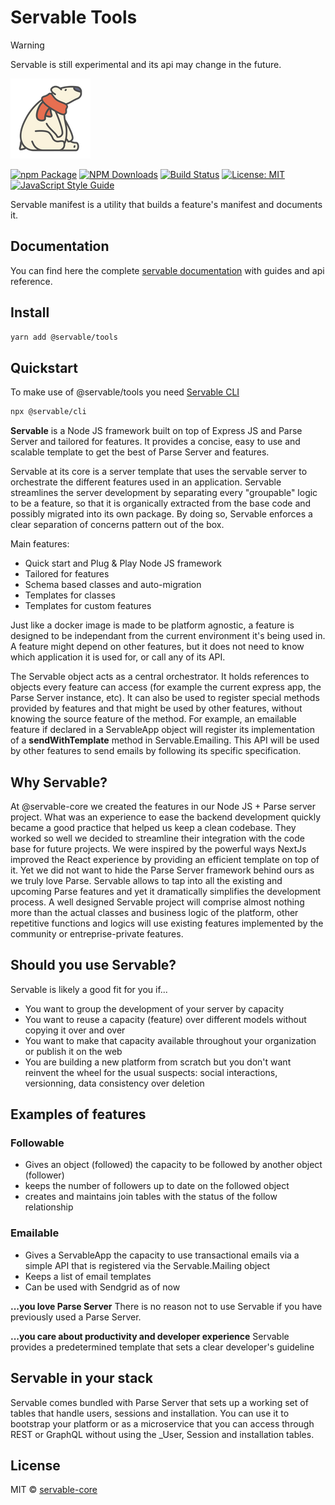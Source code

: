 # Servable Tools

> [!WARNING]
> Servable is still experimental and its api may change in the future.

![logo](/static/img/polar-bear-4.png)

[![npm Package](https://img.shields.io/npm/v/@servable/tools.svg?style=flat-square)](https://www.npmjs.org/package/@servable/tools)
[![NPM Downloads](https://img.shields.io/npm/dm/@servable/tools.svg)](https://npmjs.org/package/@servable/tools)
[![Build Status](https://github.com/servable-core/tools/actions/workflows/release.yml/badge.svg)](https://github.com/servable-core/tools/actions/tests.yml)
[![License: MIT](https://img.shields.io/badge/License-MIT-yellow.svg)](https://opensource.org/licenses/MIT)
[![JavaScript Style Guide](https://img.shields.io/badge/code_style-standard-brightgreen.svg)](https://standardjs.com)

Servable manifest is a utility that builds a feature's manifest and documents it.

## Documentation
You can find here the complete [servable documentation](https://docs.servable.app/) with guides and api reference.

## Install
```bash
yarn add @servable/tools
```


## Quickstart
To make use of @servable/tools you need [Servable CLI](https://github.com/servable-core/cli)

```bash
npx @servable/cli
```


**Servable** is a Node JS framework built on top of Express JS and Parse Server and tailored for features. It provides a concise, easy to use and scalable template to get the best of Parse Server and features.

Servable at its core is a server template that uses the servable server to orchestrate the different features used in an application. Servable streamlines the server development by separating every "groupable" logic to be a feature, so that it is organically extracted from the base code and possibly migrated into its own package. By doing so, Servable enforces a clear separation of concerns pattern out of the box.

Main features:
- Quick start and Plug & Play Node JS framework
- Tailored for features
- Schema based classes and auto-migration
- Templates for classes
- Templates for custom features


Just like a docker image is made to be platform agnostic, a feature is designed to be independant from the current environment it's being used in. A feature might depend on other features, but it does not need to know which application it is used for, or call any of its API.

The Servable object acts as a central orchestrator. It holds references to objects every feature can access (for example the current express app, the Parse Server instance, etc). It can also be used to register special methods provided by features and that might be used by other features, without knowing the source feature of the method. For example, an emailable feature if declared in a ServableApp object will register its implementation of a **sendWithTemplate** method in Servable.Emailing. This API will be used by other features to send emails by following its specific specification.

## Why Servable?
At @servable-core we created the features in our Node JS + Parse server project. What was an experience to ease the backend development quickly became a good practice that helped us keep a clean codebase. They worked so well we decided to streamline their integration with the code base for future projects. We were inspired by the powerful ways NextJs improved the React experience by providing an efficient template on top of it. Yet we did not want to hide the Parse Server framework behind ours as we truly love Parse. Servable allows to tap into all the existing and upcoming Parse features and yet it dramatically simplifies the development process. A well designed Servable project will comprise almost nothing more than the actual classes and business logic of the platform, other repetitive functions and logics will use existing features implemented by the community or entreprise-private features.

## Should you use Servable?
Servable is likely a good fit for you if...

- You want to group the development of your server by capacity
- You want to reuse a capacity (feature) over different models without copying it over and over
- You want to make that capacity available throughout your organization or publish it on the web
- You are building a new platform from scratch but you don't want reinvent the wheel for the usual suspects: social interactions, versionning, data consistency over deletion

## Examples of features
### Followable
- Gives an object (followed) the capacity to be followed by another object (follower)
- keeps the number of followers up to date on the followed object
- creates and maintains join tables with the status of the follow relationship

### Emailable
- Gives a ServableApp the capacity to use transactional emails via a simple API that is registered via the Servable.Mailing object
- Keeps a list of email templates
- Can be used with Sendgrid as of now


**...you love Parse Server**
There is no reason not to use Servable if you have previously used a Parse Server.

**...you care about productivity and developer experience**
Servable provides a predetermined template that sets a clear developer's guideline

## Servable in your stack
Servable comes bundled with Parse Server that sets up a working set of tables that handle users, sessions and installation. You can use it to bootstrap your platform or as a microservice that you can access through REST or GraphQL without using the _User, Session and installation tables.


## License

MIT © [servable-core](https://github.com/servable-core)

